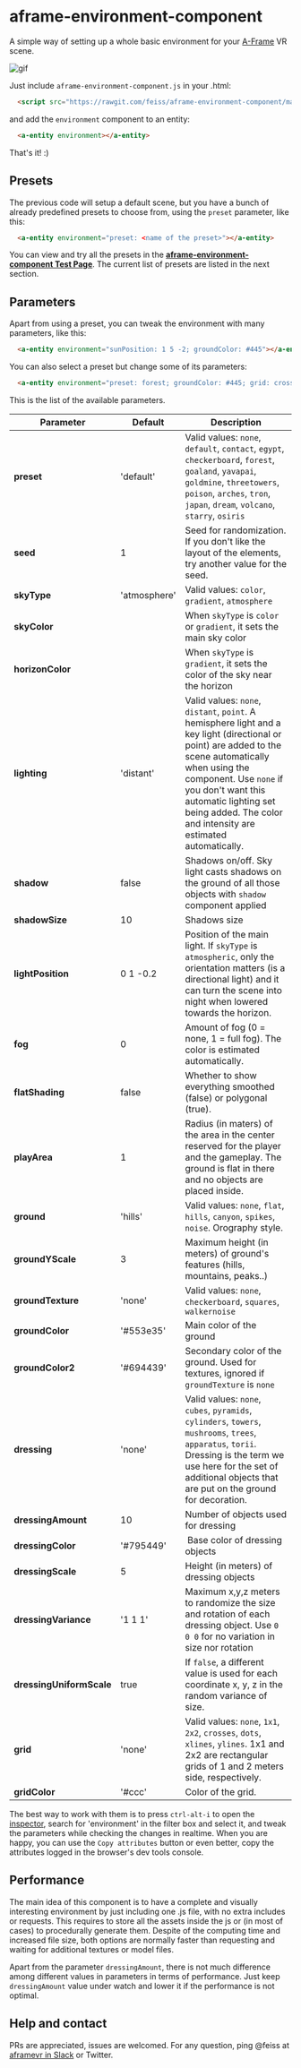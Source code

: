 # aframe-environment-component

A simple way of setting up a whole basic environment for your
[A-Frame](http://aframe.io) VR scene.

![gif](https://github.com/feiss/aframe-environment-component/blob/master/assets/aframeenvironment.gif?raw=true)

Just include `aframe-environment-component.js` in your .html:

```html
  <script src="https://rawgit.com/feiss/aframe-environment-component/master/dist/aframe-environment-component.min.js"></script>
```

and add the `environment` component to an entity:

```html
  <a-entity environment></a-entity>
```

That's it! :)

## Presets

The previous code will setup a default scene, but you have a bunch of already predefined presets to choose from, using the `preset` parameter, like this:


```html
  <a-entity environment="preset: <name of the preset>"></a-entity>
```

You can view and try all the presets in the **[aframe-environment-component Test Page](http://feiss.github.io/aframe-environment-component/)**. The current list of presets are listed in the next section.


## Parameters

Apart from using a preset, you can tweak the environment with many parameters, like this:

```html
  <a-entity environment="sunPosition: 1 5 -2; groundColor: #445"></a-entity>
```

You can also select a preset but change some of its parameters:
```html
  <a-entity environment="preset: forest; groundColor: #445; grid: cross"></a-entity>
```

This is the list of the available parameters.


| Parameter   | Default | Description |
|-------------|---------|-------------|
| **preset**      | 'default'  | Valid values: `none`, `default`, `contact`, `egypt`, `checkerboard`, `forest`, `goaland`, `yavapai`, `goldmine`, `threetowers`, `poison`, `arches`, `tron`, `japan`, `dream`, `volcano`, `starry`, `osiris` |
| **seed**        | 1       | Seed for randomization. If you don't like the layout of the elements, try another value for the seed.  |
| **skyType**     | 'atmosphere' | Valid values: `color`, `gradient`, `atmosphere` |
| **skyColor**    |         | When `skyType` is `color` or  `gradient`, it sets the main sky color |
| **horizonColor**|         | When `skyType` is `gradient`, it sets the color of the sky near the horizon |
| **lighting**      | 'distant'   | Valid values: `none`, `distant`, `point`. A hemisphere light and a key light (directional or point) are added to the scene automatically when using the component. Use `none` if you don't want this automatic lighting set being added. The color and intensity are estimated automatically. |
| **shadow**  | false | Shadows on/off. Sky light casts shadows on the ground of all those objects with `shadow` component applied |
| **shadowSize** | 10 | Shadows size |
| **lightPosition** | 0 1 -0.2 | Position of the main light. If `skyType` is `atmospheric`, only the orientation matters (is a directional light) and it can turn the scene into night when lowered towards the horizon. |
| **fog**      |  0    | Amount of fog (0 = none, 1 = full fog). The color is estimated automatically. |
| **flatShading** | false | Whether to show everything smoothed (false) or polygonal (true). |
| **playArea** |  1    | Radius (in maters) of the area in the center reserved for the player and the gameplay. The ground is flat in there and no objects are placed inside.|
| **ground**  | 'hills' | Valid values: `none`, `flat`, `hills`, `canyon`, `spikes`, `noise`. Orography style. |
| **groundYScale** | 3  | Maximum height (in meters) of ground's features (hills, mountains, peaks..) |
| **groundTexture**| 'none' | Valid values: `none`, `checkerboard`, `squares`, `walkernoise`|
| **groundColor** | '#553e35'  | Main color of the ground |
| **groundColor2**| '#694439'  | Secondary color of the ground. Used for textures, ignored if `groundTexture` is `none` |
| **dressing** | 'none' | Valid values: `none`, `cubes`, `pyramids`, `cylinders`, `towers`, `mushrooms`, `trees`, `apparatus`, `torii`. Dressing is the term we use here for the set of additional objects that are put on the ground for decoration. |
| **dressingAmount** | 10  | Number of objects used for dressing |
| **dressingColor** | '#795449' | Base color of dressing objects |
| **dressingScale** | 5   | Height (in meters) of dressing objects |
| **dressingVariance** | '1 1 1' | Maximum x,y,z meters to randomize the size and rotation of each dressing object. Use `0 0 0` for no variation in size nor rotation |
| **dressingUniformScale** | true | If `false`, a different value is used for each coordinate x, y, z in the random variance of size.|
| **grid**    | 'none'  | Valid values: `none`, `1x1`, `2x2`, `crosses`, `dots`, `xlines`, `ylines`. 1x1 and 2x2 are rectangular grids of 1 and 2 meters side, respectively.  |
| **gridColor** | '#ccc' | Color of the grid. |


The best way to work with them is to press `ctrl-alt-i` to open the [inspector](https://aframe.io/docs/master/introduction/visual-inspector-and-dev-tools.html#a-frame-inspector), search for 'environment' in the filter box and select it, and tweak the parameters while checking the changes in realtime. When you are happy, you can use the `Copy attributes` button or even better, copy the attributes logged in the browser's dev tools console.

## Performance

The main idea of this component is to have a complete and visually interesting environment by just including one .js file, with no extra includes or requests. This requires to store all the assets inside the js or (in most of cases) to procedurally generate them. Despite of the computing time and increased file size, both options are normally faster than requesting and waiting for additional textures or model files.

Apart from the parameter `dressingAmount`, there is not much difference among different values in parameters in terms of performance. Just keep `dressingAmount` value under watch and lower it if the performance is not optimal.

## Help and contact

PRs are appreciated, issues are welcomed. For any question, ping @feiss at [aframevr in Slack](https://aframevr-slack.herokuapp.com/) or Twitter.
